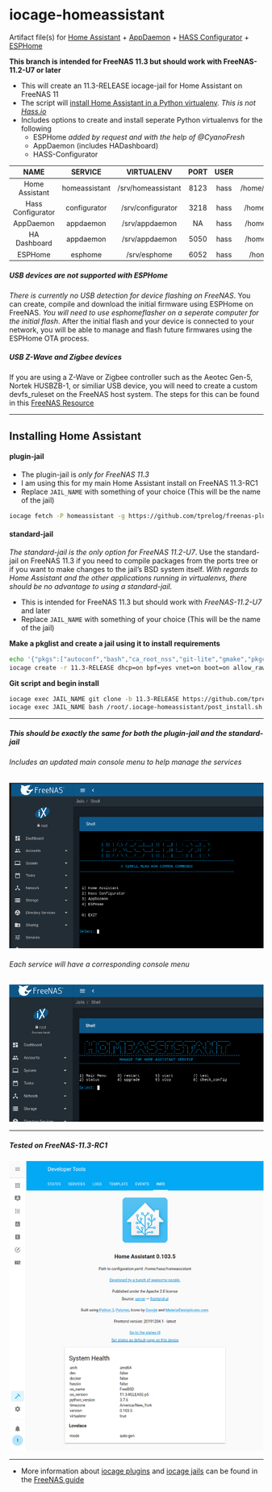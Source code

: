 # iocage-homeassistant
Artifact file(s) for [Home Assistant](https://www.home-assistant.io/) + [AppDaemon](https://www.home-assistant.io/docs/ecosystem/appdaemon/) + [HASS Configurator](https://www.home-assistant.io/docs/ecosystem/hass-configurator/#configuration-ui-for-home-assistant) + [ESPHome](https://esphome.io/index.html)

**This branch is intended for FreeNAS 11.3 but should work with FreeNAS-11.2-U7 or later**

- This will create an 11.3-RELEASE iocage-jail for Home Assistant on FreeNAS 11
- The script will [install Home Assistant in a Python virtualenv](https://www.home-assistant.io/docs/installation/virtualenv/). *This is not [Hass.io](https://www.home-assistant.io/hassio/)*
- Includes options to create and install seperate Python virtualenvs for the following
    - ESPHome *added by request and with the help of @CyanoFresh*
    - AppDaemon (includes HADashboard)
    - HASS-Configurator

NAME | SERVICE | VIRTUALENV | PORT | USER | CONFIG DIR
:---: | :---: | :---: | :---: | :---: | :---: |
Home Assistant |homeassistant | /srv/homeassistant | 8123 | hass | /home/hass/homeassistant
Hass Configurator | configurator | /srv/configurator | 3218 | hass | /home/hass/configurator
AppDaemon | appdaemon | /srv/appdaemon |  NA  | hass | /home/hass/appdaemon
HA Dashboard | appdaemon | /srv/appdaemon | 5050 | hass | /home/hass/appdaemon
ESPHome | esphome | /srv/esphome | 6052 | hass | /home/hass/esphome


##### USB devices are not supported with ESPHome

*There is currently no USB detection for device flashing on FreeNAS*. You can create, compile and download the initial firmware using ESPHome on FreeNAS. *You will need to use esphomeflasher on a seperate computer for the initial flash*. After the initial flash and your device is connected to your network, you will be able to manage and flash future firmwares using the ESPHome OTA process.

##### USB Z-Wave and Zigbee devices

If you are using a Z-Wave or Zigbee controller such as the Aeotec Gen-5, Nortek HUSBZB-1, or similiar USB device, you will need to create a custom devfs_ruleset on the FreeNAS host system. The steps for this can be found in this [FreeNAS Resource](https://forums.freenas.org/index.php?resources/fn-11-2-iocage-home-assistant-jail-plugins-for-node-red-mosquitto-amazon-dash-tasmoadmin.102/)

---

## Installing Home Assistant

#### plugin-jail

- The plugin-jail is *only for FreeNAS 11.3*
- I am using this for my main Home Assistant install on FreeNAS 11.3-RC1
- Replace `JAIL_NAME` with something of your choice (This will be the name of the jail)

```bash
iocage fetch -P homeassistant -g https://github.com/tprelog/freenas-plugin-index.git --name JAIL_NAME
```

#### standard-jail

*The standard-jail is the only option for FreeNAS 11.2-U7*. Use the standard-jail on FreeNAS 11.3 if you need to compile packages from the ports tree or if you want to make changes to the jail’s BSD system itself.  *With regards to Home Assistant and the other applications running in virtualenvs, there should be no advantage to using a standard-jail.*

- This is intended for FreeNAS 11.3 but should work with *FreeNAS-11.2-U7* and later
- Replace `JAIL_NAME` with something of your choice (This will be the name of the jail)

**Make a pkglist and create a jail using it to install requirements**
```bash
echo '{"pkgs":["autoconf","bash","ca_root_nss","git-lite","gmake","pkgconf","python37","py37-sqlite3"]}' > /tmp/pkglist.json
iocage create -r 11.3-RELEASE dhcp=on bpf=yes vnet=on boot=on allow_raw_sockets=1 -p /tmp/pkglist.json --name JAIL_NAME
```

**Git script and begin install**
```bash
iocage exec JAIL_NAME git clone -b 11.3-RELEASE https://github.com/tprelog/iocage-homeassistant.git /root/.iocage-homeassistant
iocage exec JAIL_NAME bash /root/.iocage-homeassistant/post_install.sh standard
```

---
##### This should be exactly the same for both the plugin-jail and the standard-jail

###### Includes an updated main console menu to help manage the services
![fn_console_menu][fn_console_menu]

###### Each service will have a corresponding console menu
![ha_freenas_menu][ha_freenas_menu]

---
##### Tested on FreeNAS-11.3-RC1
![ha_info][ha_info]

---

- More information about [iocage plugins](https://doc.freenas.org/11.3/plugins.html) and [iocage jails](https://doc.freenas.org/11.3/jails.html) can be found in the [FreeNAS guide](https://doc.freenas.org/11.3/intro.html#introduction)

[ha_freenas_menu]: docs/_img/ha_console_menu.png
[ha_info]: docs/_img/ha_info.png
[freenas_plugins]: docs/_img/freenas_plugins.png
[fn_console_menu]: docs/_img/fn_console_menu.png
